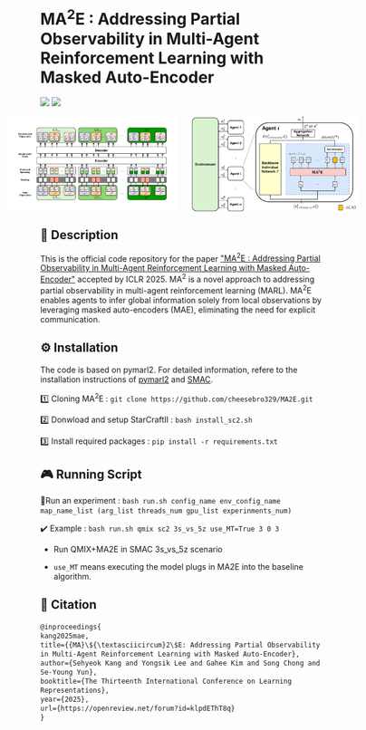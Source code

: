 # MA<sup>2</sup>E : Addressing Partial Observability in Multi-Agent Reinforcement Learning with Masked Auto-Encoder
<a href="[https://arxiv.org/abs/2405.19806](https://openreview.net/forum?id=klpdEThT8q&referrer=%5BAuthor%20Console%5D(%2Fgroup%3Fid%3DICLR.cc%2F2025%2FConference%2FAuthors%23your-submissions))"><img src="https://img.shields.io/badge/Paper-OpenReview-Green"></a>
<a href="#citation
"><img src="https://img.shields.io/badge/Paper-BibTex-yellow"></a>

<div style="display: flex; justify-content: center; gap: 20px;">
  <img src="./assets/figure2.jpg" alt="" width="300">
  <img src="./assets/figure3.jpg" alt="" width="300">
</div>

## 🎯 Description 
This is the official code repository for the paper ["MA<sup>2</sup>E : Addressing Partial Observability in Multi-Agent Reinforcement Learning with Masked Auto-Encoder"](https://openreview.net/forum?id=klpdEThT8q&referrer=%5BAuthor%20Console%5D(%2Fgroup%3Fid%3DICLR.cc%2F2025%2FConference%2FAuthors%23your-submissions)) accepted by ICLR 2025.
MA<sup>2</sup> is a novel approach to addressing partial observability in multi-agent reinforcement learning (MARL). MA<sup>2</sup>E enables agents to infer global information solely from local observations by leveraging masked auto-encoders (MAE), eliminating the need for explicit communication.


## ⚙️ Installation
The code is based on pymarl2. 
For detailed information, refere to the installation instructions of [pymarl2](https://github.com/hijkzzz/pymarl2) and [SMAC](https://github.com/oxwhirl/smac).

1️⃣ Cloning MA<sup>2</sup>E : `git clone https://github.com/cheesebro329/MA2E.git`

2️⃣ Donwload and setup StarCraftII : `bash install_sc2.sh`

3️⃣ Install required packages : `pip install -r requirements.txt`


## 🎮 Running Script

🏃Run an experiment : `bash run.sh config_name env_config_name map_name_list (arg_list threads_num gpu_list experinments_num)`

✔️ Example : `bash run.sh qmix sc2 3s_vs_5z use_MT=True 3 0 3`

* Run QMIX+MA2E in SMAC 3s_vs_5z scenario
  
* `use_MT` means executing the model plugs in MA2E into the baseline algorithm. 

<a name="citation"></a>
## 📌 Citation
```bibtext
@inproceedings{
kang2025mae,
title={{MA}\${\textasciicircum}2\$E: Addressing Partial Observability in Multi-Agent Reinforcement Learning with Masked Auto-Encoder},
author={Sehyeok Kang and Yongsik Lee and Gahee Kim and Song Chong and Se-Young Yun},
booktitle={The Thirteenth International Conference on Learning Representations},
year={2025},
url={https://openreview.net/forum?id=klpdEThT8q}
}
```
